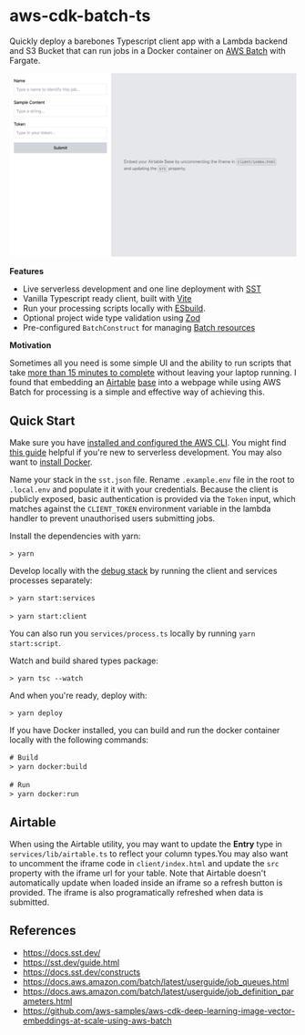 # aws-cdk-batch-ts

Quickly deploy a barebones Typescript client app with a Lambda backend and S3 Bucket that can run jobs in a Docker container on [AWS Batch](https://docs.aws.amazon.com/batch/latest/userguide/what-is-batch.html) with Fargate.

![example.png](./example.png)

**Features**

- Live serverless development and one line deployment with [SST](https://sst.dev/)
- Vanilla Typescript ready client, built with [Vite](https://vitejs.dev/guide/)
- Run your processing scripts locally with [ESbuild](https://github.com/esbuild-kit/esm-loader).
- Optional project wide type validation using [Zod](https://github.com/colinhacks/zod#basic-usage)
- Pre-configured `BatchConstruct` for managing [Batch resources](https://docs.aws.amazon.com/cdk/api/v2/docs/aws-batch-alpha-readme.html)

**Motivation**

Sometimes all you need is some simple UI and the ability to run scripts that take [more than 15 minutes to complete](https://stackoverflow.com/a/43364402/2619349) without leaving your laptop running. I found that embedding an [Airtable](https://airtable.com/) [base](https://support.airtable.com/docs/creating-a-new-empty-base) into a webpage while using AWS Batch for processing is a simple and effective way of achieving this.

## Quick Start

Make sure you have [installed and configured the AWS CLI](https://docs.aws.amazon.com/cli/latest/userguide/getting-started-install.html). You might find [this guide](https://sst.dev/guide.html) helpful if you're new to serverless development. You may also want to [install Docker](https://docs.docker.com/engine/install/).

Name your stack in the `sst.json` file. Rename `.example.env` file in the root to `.local.env` and populate it it with your credentials. Because the client is publicly exposed, basic authentication is provided via the `Token` input, which matches against the `CLIENT_TOKEN` environment variable in the lambda handler to prevent unauthorised users submitting jobs.

Install the dependencies with yarn:

```
> yarn
```

Develop locally with the [debug stack](https://docs.sst.dev/live-lambda-development) by running the client and services processes separately:

```
> yarn start:services

> yarn start:client
```

You can also run you `services/process.ts` locally by running `yarn start:script`.

Watch and build shared types package:

```
> yarn tsc --watch
```

And when you're ready, deploy with:

```
> yarn deploy
```

If you have Docker installed, you can build and run the docker container locally with the following commands:

```
# Build
> yarn docker:build

# Run
> yarn docker:run
```

## Airtable

When using the Airtable utility, you may want to update the **Entry** type in `services/lib/airtable.ts` to reflect your column types.You may also want to uncomment the iframe code in `client/index.html` and update the `src` property with the iframe url for your table. Note that Airtable doesn't automatically update when loaded inside an iframe so a refresh button is provided. The iframe is also programatically refreshed when data is submitted.

## References

- https://docs.sst.dev/
- https://sst.dev/guide.html
- https://docs.sst.dev/constructs
- https://docs.aws.amazon.com/batch/latest/userguide/job_queues.html
- https://docs.aws.amazon.com/batch/latest/userguide/job_definition_parameters.html
- https://github.com/aws-samples/aws-cdk-deep-learning-image-vector-embeddings-at-scale-using-aws-batch
